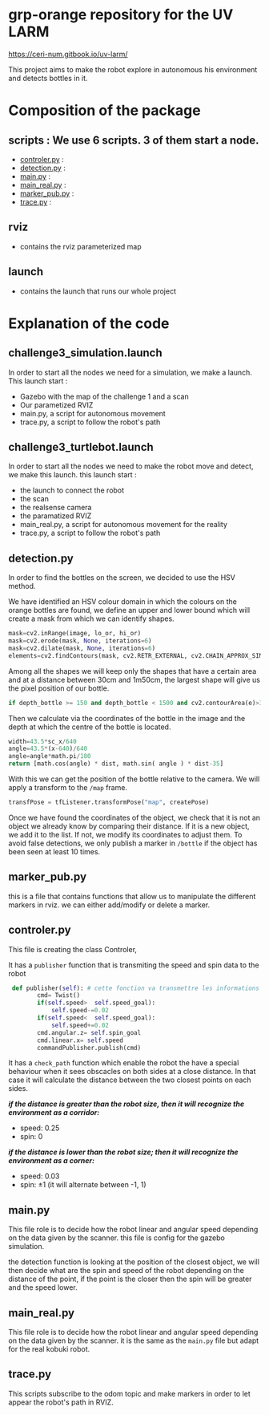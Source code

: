 # grp-orange repository for the UV LARM

https://ceri-num.gitbook.io/uv-larm/

This project aims to make the robot explore in autonomous his environment and detects bottles in it.

# Composition of the package

## scripts : We use 6 scripts. 3 of them start a node.
- [controler.py](#-controler.py) : 
- [detection.py](#-detection.py) :
- [main.py](#-main.py) :
- [main_real.py](#-main_real.py) :
- [marker_pub.py](#-marker_pub.py) :
- [trace.py](#-trace.py) :

## rviz 
- contains the rviz parameterized map

## launch 
- contains the launch that runs our whole project

# Explanation of the code

## challenge3_simulation.launch
In order to start all the nodes we need for a simulation, we make a launch.
This launch start :
- Gazebo with the map of the challenge 1 and a scan
- Our parametized RVIZ
- main.py, a script for autonomous movement
- trace.py, a script to follow the robot's path

## challenge3_turtlebot.launch
In order to start all the nodes we need to make the robot move and detect, we make this launch.
this launch start :
- the launch to connect the robot
- the scan
- the realsense camera
- the paramatized RVIZ
- main_real.py, a script for autonomous movement for the reality
- trace.py, a script to follow the robot's path

## detection.py 

In order to find the bottles on the screen, we decided to use the HSV method.

We have identified an HSV colour domain in which the colours on the orange bottles are found, we define an upper and lower bound which will create a mask from which we can identify shapes. 

```python
mask=cv2.inRange(image, lo_or, hi_or)
mask=cv2.erode(mask, None, iterations=6)
mask=cv2.dilate(mask, None, iterations=6)
elements=cv2.findContours(mask, cv2.RETR_EXTERNAL, cv2.CHAIN_APPROX_SIMPLE)[-2]
```

Among all the shapes we will keep only the shapes that have a certain area and at a distance between 30cm and 1m50cm, the largest shape will give us the pixel position of our bottle. 

```python
if depth_bottle >= 150 and depth_bottle < 1500 and cv2.contourArea(e)>300:
```

Then we calculate via the coordinates of the bottle in the image and the depth at which the centre of the bottle is located. 

```python
width=43.5*sc_x/640
angle=43.5*(x-640)/640
angle=angle*math.pi/180
return [math.cos(angle) * dist, math.sin( angle ) * dist-35]
```

With this we can get the position of the bottle relative to the camera. We will apply a transform to the `/map` frame. 

```python
transfPose = tfListener.transformPose("map", createPose)
```

Once we have found the coordinates of the object, we check that it is not an object we already know by comparing their distance. If it is a new object, we add it to the list. If not, we modify its coordinates to adjust them. To avoid false detections, we only publish a marker in `/bottle` if the object has been seen at least 10 times.

## marker_pub.py 

this is a file that contains functions that allow us to manipulate the different markers in rviz. we can either add/modify or delete a marker. 


## controler.py

This file is creating the class Controler,

It has a `publisher` function that is transmiting the speed and spin data to the robot
```python
 def publisher(self): # cette fonction va transmettre les informations au robot
        cmd= Twist()
        if(self.speed>  self.speed_goal):
            self.speed-=0.02
        if(self.speed<  self.speed_goal):
            self.speed+=0.02
        cmd.angular.z= self.spin_goal
        cmd.linear.x= self.speed
        commandPublisher.publish(cmd)
```
It has a `check_path` function which enable the robot the have a special behaviour when it sees obscacles on both sides at a close distance. In that case it will calculate the distance between the two closest points on each sides.

***if the distance is greater than the robot size, then it will recognize the environment as a corridor:***
- speed: 0.25
- spin: 0

***if the distance is lower than the robot size; then it will recognize the environment as a corner:***
- speed: 0.03
- spin: ±1 (it will alternate between -1, 1)

## main.py

This file role is to decide how the robot linear and angular speed depending on the data given by the scanner. this file is config for the gazebo simulation.

the detection function is looking at the position of the closest object, we will then decide what are the spin and speed of the robot depending on the distance of the point, if the point is the closer then the spin will be greater and the speed lower.

## main_real.py

This file role is to decide how the robot linear and angular speed depending on the data given by the scanner. it is the same as the `main.py` file but adapt for the real kobuki robot.

## trace.py
This scripts subscribe to the odom topic and make markers in order to let appear the robot's path in RVIZ.

